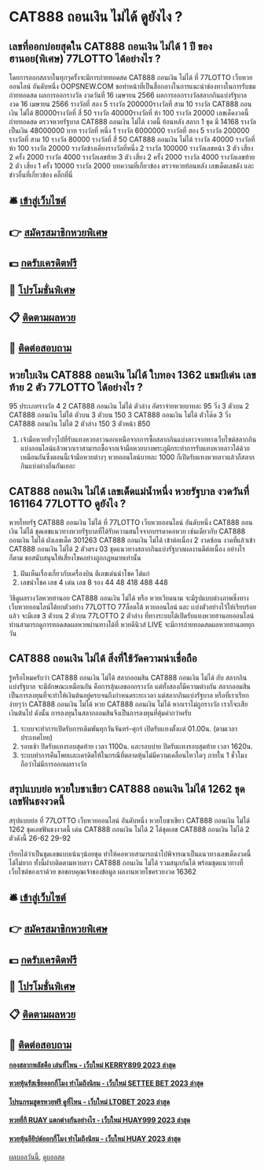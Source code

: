 # CAT888 ถอนเงิน ไม่ได้ ดูยังไง ?
## เลขที่ออกบ่อยสุดใน CAT888 ถอนเงิน ไม่ได้ 1 ปี ของฮานอย(พิเศษ) 77LOTTO ได้อย่างไร ?
โดยการออกสลากในทุกๆครั้งจะมีการถ่ายทอดสด CAT888 ถอนเงิน ไม่ได้ ที่ 77LOTTO เว็บหวยออนไลน์ อันดับหนึ่ง OOPSNEW.COM ขอทำหน้าที่เป็นสื่อกลางในการแนะนำช่องทางในการรับชม
ถ่ายทอดสด ผลการออกรางวัล งวดวันที่ 16 เมษายน 2566
ผลการออกรางวัลสลากกินแบ่งรัฐบาล งวด 16 เมษายน 2566
รางวัลที่ สอง 5 รางวัล 200000รางวัลที่ สาม 10 รางวัล CAT888 ถอนเงิน ไม่ได้ 80000รางวัลที่ สี่ 50 รางวัล 40000รางวัลที่ ห้า 100 รางวัล 20000
 เลขเด็ดงวดนี้ ถ่ายทอดสด ตรวจหวยรัฐบาล CAT888 ถอนเงิน ไม่ได้ งวดนี้ ย้อนหลัง 
สลาก 1 ชุด มี 14168 รางวัล เป็นเงิน 48000000 บาท
รางวัลที่ หนึ่ง 1 รางวัล 6000000 รางวัลที่ สอง 5 รางวัล 200000 รางวัลที่ สาม 10 รางวัล 80000 รางวัลที่ สี่ 50 CAT888 ถอนเงิน ไม่ได้ รางวัล 40000 รางวัลที่ ห้า 100 รางวัล 20000 รางวัลข้างเคียงรางวัลที่หนึ่ง 2 รางวัล 100000 รางวัลเลขหน้า 3 ตัว เสี่ยง 2 ครั้ง 2000 รางวัล 4000 รางวัลเลขท้าย 3 ตัว เสี่ยง 2 ครั้ง 2000 รางวัล 4000 รางวัลเลขท้าย 2 ตัว เสี่ยง 1 ครั้ง 10000 รางวัล 2000
บทความที่เกี่ยวข้อง
ตรวจหวยย้อนหลัง เลขเด็ดเลขดัง และข่าวอื่นที่เกี่ยวข้อง คลิ๊กที่นี่

## 🛎 [เข้าสู่เว็บไซต์](https://bit.ly/3BG5bNw)
## 👉 [สมัครสมาชิกหวยพิเศษ](https://bit.ly/3BG5bNw)
## 💵 [กดรับเครดิตฟรี](https://bit.ly/3C3mvgS)
## 👑 [โปรโมชั่นพิเศษ](https://bit.ly/3C3mvgS)
## 📋 [ติดตามผลหวย](https://bit.ly/3C3mvgS)
## 📱 [ติดต่อสอบถาม](https://bit.ly/3C3mvgS)

## หวยใบเงิน CAT888 ถอนเงิน ไม่ได้ ใบทอง 1362 แชมป์เด่น เลขท้าย 2 ตัว 77LOTTO ได้อย่างไร ?
95
ประเภทรางวัล
4
2 CAT888 ถอนเงิน ไม่ได้ ตัวล่าง
อัตราจ่ายหวยบาทละ
95
วิ่ง 3 ตัวบน
2 CAT888 ถอนเงิน ไม่ได้ ตัวบน
3 ตัวบน
150
3 CAT888 ถอนเงิน ไม่ได้ ตัวโต๊ด
3
วิ่ง CAT888 ถอนเงิน ไม่ได้ 2 ตัวล่าง
150
3 ตัวหน้า
850
1. เจ้ามือหวยทั่วๆไปที่รับแทงหวยลาวนอกเหนือจากการซื้อสลากกินแบ่งลาวจากทางเว็บไซต์สลากกินแบ่งออนไลน์แล้วพวกเราสามารถซื้อจากเจ้ามือหวยบางพระภูมิกระทำการรับแทงหวยลาวได้ด้วยเหมือนกันซึ่งตอนนี้เจ้ามือหวยต่างๆ หวยออนไลน์บาทละ 1000 ก็เปิดรับแทงหวยลาวแล้วก็สลากกินแบ่งต่างถิ่นกันเยอะ

## CAT888 ถอนเงิน ไม่ได้ เลขเด็ดแม่น้ำหนึ่ง หวยรัฐบาล งวดวันที่ 161164 77LOTTO ดูยังไง ?
หวยไทยรัฐ CAT888 ถอนเงิน ไม่ได้ ที่ 77LOTTO เว็บหวยออนไลน์ อันดับหนึ่ง CAT888 ถอนเงิน ไม่ได้ ชุดเลขแนวทางหวยรัฐบาลที่ได้รับความสนใจจากบรรดาคอหวย เช่นเดียวกับ CAT888 ถอนเงิน ไม่ได้ ผังเลขเด็ด 301263 CAT888 ถอนเงิน ไม่ได้ เข้าต่อเนื่อง 2 งวดซ้อน งวดที่แล้วเข้า CAT888 ถอนเงิน ไม่ได้ 2 ตัวตรง 03 ชุดแนวทางสลากกินแบ่งรัฐบาลผลงานดีต่อเนื่อง อย่างไรก็ตาม ขอสนับสนุนให้เสี่ยงโชคอย่างถูกกฎหมายเท่านั้น
1. ฝันเห็นเรื่องเกี่ยวกับเครื่องบิน ตีเลขเด่นนำโชค ได้แก่
2. เลขนำโชค เลข 4 เด่น เลข 8 รอง 44 48 418 488 448

วิธีดูผลรางวัลหวยฮานอย CAT888 ถอนเงิน ไม่ได้ หรือ หวยเวียดนาม จะมีรูปแบบต่างภาพซึ่งทางเว็บหวยออนไลน์ได้ยกตัวอย่าง 77LOTTO 77ล็อตโต้ หวยออนไลน์ และ เเบ่งตัวอย่างไว้ให้เรียบร้อยแล้ว จะมีเลข 3 ตัวบน 2 ตัวบน 77LOTTO 2 ตัวล่าง ที่ทางระบบได้เปิดรับแทงหวยฮานอยออนไลน์
ท่านสามารถดูการทอดสดผลหวยผ่านทางได้ที่ หวยดีนิวส์ LIVE จะมีการถ่ายทอดสดผลหวยฮานอยทุกวัน

## CAT888 ถอนเงิน ไม่ได้ สิ่งที่ใช้วัดความน่าเชื่อถือ
รู้หรือไหมครับว่า CAT888 ถอนเงิน ไม่ได้ สลากออมสิน CAT888 ถอนเงิน ไม่ได้ กับ สลากกินแบ่งรัฐบาล จะมีลักษณะเหมือนกัน คือการลุ้นเลขออกรางวัล แต่ทั้งสองก็มีความต่างกัน สลากออมสิน เป็นการลงทุนที่จะทำให้เงินต้นอยู่ครบจนถึงกำหนดระยะเวลา แต่สลากกินแบ่งรัฐบาล หรือที่เราเรียกง่ายๆว่า CAT888 ถอนเงิน ไม่ได้ หวย CAT888 ถอนเงิน ไม่ได้ หากเราไม่ถูกรางวัล เราก็จะเสียเงินต้นไป ดังนั้น การลงทุนในสลากออมสินจึงเป็นการลงทุนที่คุ้มค่ากว่าครับ
1. ระบบจะทำการเปิดรับการเดิมพันทุกวันจันทร์-ศุกร์ เปิดรับเเทงตั้งเเต่ 01.00น. (ตามเวลาประเทศไทย)
2. รอบเช้า ปิดรับเเทงรอบสุดท้าย เวลา 1100น. และรอบบ่าย ปิดรับเเทงรอบสุดท้าย เวลา 1620น.
3. ระบบทำการคืนโพยเเละเครดิตให้ในกรณีที่ตลาดหุ้นไม่มีความเคลื่อนไหวใดๆ ภายใน 1 ชั่วโมง ถือว่าไม่มีการออกผลรางวัล

## สรุปแบบย่อ หวยใบชาเขียว CAT888 ถอนเงิน ไม่ได้ 1262 ชุดเลขฟันธงงวดนี้
สรุปแบบย่อ ที่ 77LOTTO เว็บหวยออนไลน์ อันดับหนึ่ง หวยใบชาเขียว CAT888 ถอนเงิน ไม่ได้ 1262 ชุดเลขฟันธงงวดนี้ เด่น CAT888 ถอนเงิน ไม่ได้ 2 ได้ชุดเลข CAT888 ถอนเงิน ไม่ได้ 2 ตัวดังนี้
26-62
29-92

เรียกได้ว่าเป็นชุดเลขแบบเน้นๆน้อยชุด ทำให้คอหวยสามารถนำไปพิจารณาเป็นแนวทางเลขเด็ดงวดนี้ได้ไม่ยาก ทั้งนี้ฝากติดตามหวยลาว CAT888 ถอนเงิน ไม่ได้ รวมสนุกกันได้ พร้อมชุดแนวทางที่เว็บไซต์ของเราด้วย
ขอขอบคุณเจ้าของข้อมูล
ผลงานหวยโชครวยงวด 16362

## 🛎 [เข้าสู่เว็บไซต์](https://bit.ly/3BG5bNw)
## 👉 [สมัครสมาชิกหวยพิเศษ](https://bit.ly/3BG5bNw)
## 💵 [กดรับเครดิตฟรี](https://bit.ly/3C3mvgS)
## 👑 [โปรโมชั่นพิเศษ](https://bit.ly/3C3mvgS)
## 📋 [ติดตามผลหวย](https://bit.ly/3C3mvgS)
## 📱 [ติดต่อสอบถาม](https://bit.ly/3C3mvgS)

#### [กองสลากพลัสคือ เล่นที่ไหน - เว็บใหม่ KERRY899 2023 ล่าสุด](https://atom.io/themes/กองสลากพลัสคือ%20เล่นที่ไหน%20-%20เว็บใหม่%20kerry899%202023%20ล่าสุด)
#### [หวยหุ้นรัสเซียออกกี่โมง ทำไมถึงนิยม - เว็บใหม่ SETTEE BET 2023 ล่าสุด](https://atom.io/themes/หวยหุ้นรัสเซียออกกี่โมง%20ทำไมถึงนิยม%20-%20เว็บใหม่%20settee%20bet%202023%20ล่าสุด)
#### [โปรแกรมสูตรหวยฟรี ดูที่ไหน - เว็บใหม่ LTOBET 2023 ล่าสุด](https://atom.io/themes/โปรแกรมสูตรหวยฟรี%20ดูที่ไหน%20-%20เว็บใหม่%20ltobet%202023%20ล่าสุด)
#### [หวยยี่กี RUAY แตกต่างกันอย่างไร - เว็บใหม่ HUAY999 2023 ล่าสุด](https://atom.io/themes/หวยยี่กี%20ruay%20แตกต่างกันอย่างไร%20-%20เว็บใหม่%20huay999%202023%20ล่าสุด)
#### [หวยหุ้นอียิปต์ออกกี่โมง ทำไมถึงนิยม - เว็บใหม่ HUAY 2023 ล่าสุด](https://atom.io/themes/หวยหุ้นอียิปต์ออกกี่โมง%20ทำไมถึงนิยม%20-%20เว็บใหม่%20huay%202023%20ล่าสุด)

[ผลบอลวันนี้](https://siamsport.tv "ผลบอลวันนี้"), [ดูบอลสด](https://siamsport.tv/ดูบอลสด "ดูบอลสด")